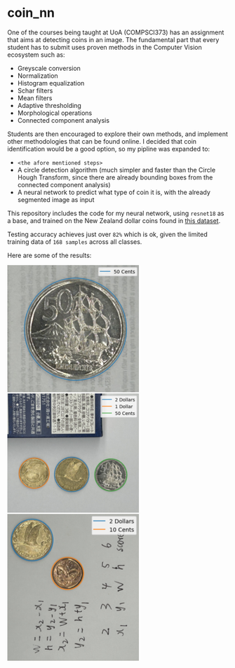# coin_nn

One of the courses being taught at UoA (COMPSCI373) has an assignment that aims at detecting coins in an image. The fundamental part that every student has to submit uses proven methods in the Computer Vision ecosystem such as:
 - Greyscale conversion
 - Normalization
 - Histogram equalization
 - Schar filters
 - Mean filters
 - Adaptive thresholding
 - Morphological operations
 - Connected component analysis

Students are then encouraged to explore their own methods, and implement other methodologies that can be found online. I decided that coin identification would be a good option, so my pipline was expanded to:
 - `<the afore mentioned steps>`
 - A circle detection algorithm (much simpler and faster than the Circle Hough Transform, since there are already bounding boxes from the connected component analysis)
 - A neural network to predict what type of coin it is, with the already segmented image as input

This repository includes the code for my neural network, using `resnet18` as a base, and trained on the New Zealand dollar coins found in [this dataset](https://www.kaggle.com/datasets/wanderdust/coin-images/code).

Testing accuracy achieves just over `82%` which is ok, given the limited training data of `168 samples` across all classes.

Here are some of the results:

<div>
    <img src="readme/example1.png" width=300>
    <img src="readme/example2.png" width=300>
    <img src="readme/example3.png" width=300>
</div>